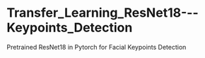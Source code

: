 # Transfer_Learning_ResNet18---Keypoints_Detection
Pretrained ResNet18 in Pytorch for Facial Keypoints Detection 
